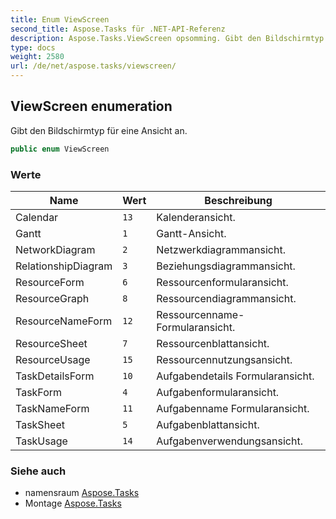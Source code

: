```yaml
---
title: Enum ViewScreen
second_title: Aspose.Tasks für .NET-API-Referenz
description: Aspose.Tasks.ViewScreen opsomming. Gibt den Bildschirmtyp für eine Ansicht an.
type: docs
weight: 2580
url: /de/net/aspose.tasks/viewscreen/
---
```

## ViewScreen enumeration

Gibt den Bildschirmtyp für eine Ansicht an.

```csharp
public enum ViewScreen
```

### Werte

| Name | Wert | Beschreibung |
| --- | --- | --- |
| Calendar | `13` | Kalenderansicht. |
| Gantt | `1` | Gantt-Ansicht. |
| NetworkDiagram | `2` | Netzwerkdiagrammansicht. |
| RelationshipDiagram | `3` | Beziehungsdiagrammansicht. |
| ResourceForm | `6` | Ressourcenformularansicht. |
| ResourceGraph | `8` | Ressourcendiagrammansicht. |
| ResourceNameForm | `12` | Ressourcenname-Formularansicht. |
| ResourceSheet | `7` | Ressourcenblattansicht. |
| ResourceUsage | `15` | Ressourcennutzungsansicht. |
| TaskDetailsForm | `10` | Aufgabendetails Formularansicht. |
| TaskForm | `4` | Aufgabenformularansicht. |
| TaskNameForm | `11` | Aufgabenname Formularansicht. |
| TaskSheet | `5` | Aufgabenblattansicht. |
| TaskUsage | `14` | Aufgabenverwendungsansicht. |

### Siehe auch

* namensraum [Aspose.Tasks](../../aspose.tasks/)
* Montage [Aspose.Tasks](../../)


